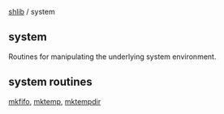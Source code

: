 [shlib][] / system

system
------

Routines for manipulating the underlying system environment.

## system routines ##

  [mkfifo][], [mktemp][], [mktempdir][]

[mkfifo]: mkfifo.md
[mktemp]: mktemp.md
[mktempdir]: mktempdir.md

[core]: ../doc/__index__.md "core"
[expect]: ../expect/__index__.md "expect"
[math]: ../math/__index__.md "math"
[string]: ../string/__index__.md "string"
[system]: ../system/__index__.md "system"
[experimental]: ../experimental/__index__.md "experimental"
[shlib]: http://github.com/major0/shlib "shlib"
